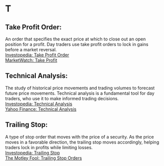 # T

## Take Profit Order:
An order that specifies the exact price at which to close out an open position for a profit. Day traders use take profit orders to lock in gains before a market reversal.  
[Investopedia: Take Profit Order](https://www.investopedia.com/terms/t/take-profit-order.asp)  
[MarketWatch: Take Profit](https://www.marketwatch.com/)

## Technical Analysis:
The study of historical price movements and trading volumes to forecast future price movements. Technical analysis is a fundamental tool for day traders, who use it to make informed trading decisions.  
[Investopedia: Technical Analysis](https://www.investopedia.com/terms/t/technicalanalysis.asp)  
[Yahoo Finance: Technical Analysis](https://finance.yahoo.com/)

## Trailing Stop:
A type of stop order that moves with the price of a security. As the price moves in a favorable direction, the trailing stop moves accordingly, helping traders lock in profits while limiting losses.  
[Investopedia: Trailing Stop](https://www.investopedia.com/terms/t/trailingstop.asp)  
[The Motley Fool: Trailing Stop Orders](https://www.fool.com/)